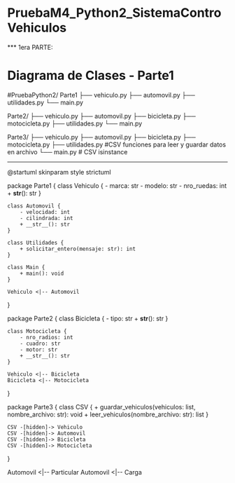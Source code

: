 # PruebaM4_Python2_SistemaControVehiculos

*** 1era PARTE:
# Diagrama de Clases - Parte1

#PruebaPython2/
Parte1
├── vehiculo.py
├── automovil.py
├── utilidades.py
└── main.py

Parte2/
├── vehiculo.py
├── automovil.py
├── bicicleta.py
├── motocicleta.py
├── utilidades.py
└── main.py

Parte3/
├── vehiculo.py
├── automovil.py
├── bicicleta.py
├── motocicleta.py
├── utilidades.py   #CSV funciones para leer y guardar datos en archivo
└── main.py   # CSV isinstance

--------------------------------------------------------------------------------------------------------------------------------------

@startuml
skinparam style strictuml

package Parte1 {
    class Vehiculo {
        - marca: str
        - modelo: str
        - nro_ruedas: int
        + __str__(): str
    }

    class Automovil {
        - velocidad: int
        - cilindrada: int
        + __str__(): str
    }

    class Utilidades {
        + solicitar_entero(mensaje: str): int
    }

    class Main {
        + main(): void
    }

    Vehiculo <|-- Automovil
}

package Parte2 {
    class Bicicleta {
        - tipo: str
        + __str__(): str
    }

    class Motocicleta {
        - nro_radios: int
        - cuadro: str
        - motor: str
        + __str__(): str
    }

    Vehiculo <|-- Bicicleta
    Bicicleta <|-- Motocicleta
}

package Parte3 {
    class CSV {
        + guardar_vehiculos(vehiculos: list, nombre_archivo: str): void
        + leer_vehiculos(nombre_archivo: str): list
    }

    CSV -[hidden]-> Vehiculo
    CSV -[hidden]-> Automovil
    CSV -[hidden]-> Bicicleta
    CSV -[hidden]-> Motocicleta
}

Automovil <|-- Particular
Automovil <|-- Carga


